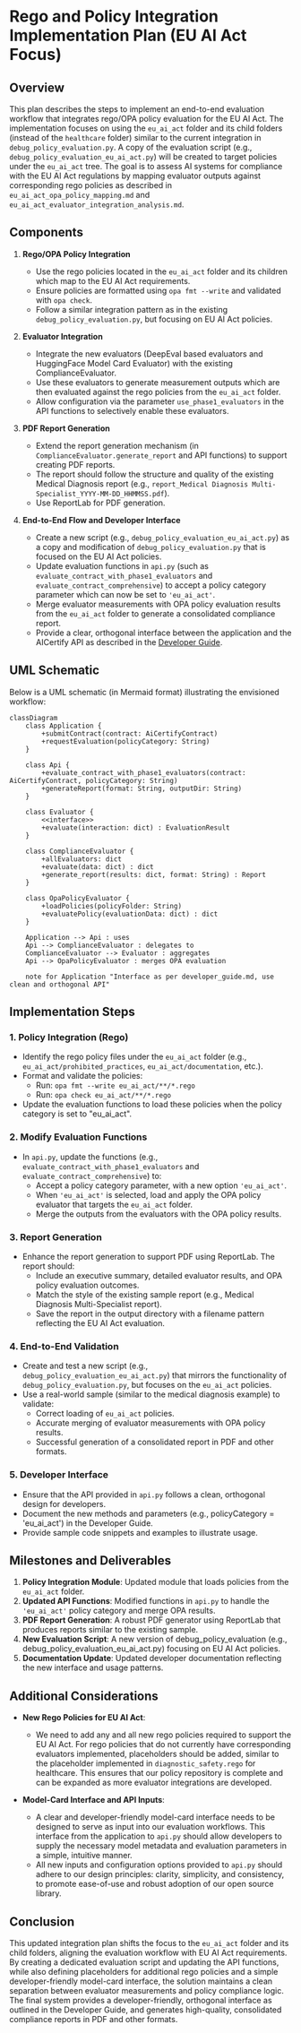 # Rego and Policy Integration Implementation Plan (EU AI Act Focus)

## Overview
This plan describes the steps to implement an end-to-end evaluation workflow that integrates rego/OPA policy evaluation for the EU AI Act. The implementation focuses on using the `eu_ai_act` folder and its child folders (instead of the `healthcare` folder) similar to the current integration in `debug_policy_evaluation.py`. A copy of the evaluation script (e.g., `debug_policy_evaluation_eu_ai_act.py`) will be created to target policies under the `eu_ai_act` tree. The goal is to assess AI systems for compliance with the EU AI Act regulations by mapping evaluator outputs against corresponding rego policies as described in `eu_ai_act_opa_policy_mapping.md` and `eu_ai_act_evaluator_integration_analysis.md`.

## Components

1. **Rego/OPA Policy Integration**
   - Use the rego policies located in the `eu_ai_act` folder and its children which map to the EU AI Act requirements.
   - Ensure policies are formatted using `opa fmt --write` and validated with `opa check`.
   - Follow a similar integration pattern as in the existing `debug_policy_evaluation.py`, but focusing on EU AI Act policies.

2. **Evaluator Integration**
   - Integrate the new evaluators (DeepEval based evaluators and HuggingFace Model Card Evaluator) with the existing ComplianceEvaluator.
   - Use these evaluators to generate measurement outputs which are then evaluated against the rego policies from the `eu_ai_act` folder.
   - Allow configuration via the parameter `use_phase1_evaluators` in the API functions to selectively enable these evaluators.

3. **PDF Report Generation**
   - Extend the report generation mechanism (in `ComplianceEvaluator.generate_report` and API functions) to support creating PDF reports.
   - The report should follow the structure and quality of the existing Medical Diagnosis report (e.g., `report_Medical Diagnosis Multi-Specialist_YYYY-MM-DD_HHMMSS.pdf`).
   - Use ReportLab for PDF generation.

4. **End-to-End Flow and Developer Interface**
   - Create a new script (e.g., `debug_policy_evaluation_eu_ai_act.py`) as a copy and modification of `debug_policy_evaluation.py` that is focused on the EU AI Act policies.
   - Update evaluation functions in `api.py` (such as `evaluate_contract_with_phase1_evaluators` and `evaluate_contract_comprehensive`) to accept a policy category parameter which can now be set to `'eu_ai_act'`.
   - Merge evaluator measurements with OPA policy evaluation results from the `eu_ai_act` folder to generate a consolidated compliance report.
   - Provide a clear, orthogonal interface between the application and the AICertify API as described in the [Developer Guide](../docs/developer_guide.md).

## UML Schematic
Below is a UML schematic (in Mermaid format) illustrating the envisioned workflow:

```mermaid
classDiagram
    class Application {
        +submitContract(contract: AiCertifyContract)
        +requestEvaluation(policyCategory: String)
    }

    class Api {
        +evaluate_contract_with_phase1_evaluators(contract: AiCertifyContract, policyCategory: String)
        +generateReport(format: String, outputDir: String)
    }

    class Evaluator {
        <<interface>>
        +evaluate(interaction: dict) : EvaluationResult
    }

    class ComplianceEvaluator {
        +allEvaluators: dict
        +evaluate(data: dict) : dict
        +generate_report(results: dict, format: String) : Report
    }

    class OpaPolicyEvaluator {
        +loadPolicies(policyFolder: String)
        +evaluatePolicy(evaluationData: dict) : dict
    }

    Application --> Api : uses
    Api --> ComplianceEvaluator : delegates to
    ComplianceEvaluator --> Evaluator : aggregates
    Api --> OpaPolicyEvaluator : merges OPA evaluation

    note for Application "Interface as per developer_guide.md, use clean and orthogonal API"
```

## Implementation Steps

### 1. Policy Integration (Rego)
- Identify the rego policy files under the `eu_ai_act` folder (e.g., `eu_ai_act/prohibited_practices`, `eu_ai_act/documentation`, etc.).
- Format and validate the policies:
  - Run: `opa fmt --write eu_ai_act/**/*.rego`
  - Run: `opa check eu_ai_act/**/*.rego`
- Update the evaluation functions to load these policies when the policy category is set to "eu_ai_act".

### 2. Modify Evaluation Functions
- In `api.py`, update the functions (e.g., `evaluate_contract_with_phase1_evaluators` and `evaluate_contract_comprehensive`) to:
  - Accept a policy category parameter, with a new option `'eu_ai_act'`.
  - When `'eu_ai_act'` is selected, load and apply the OPA policy evaluator that targets the `eu_ai_act` folder.
  - Merge the outputs from the evaluators with the OPA policy results.

### 3. Report Generation
- Enhance the report generation to support PDF using ReportLab. The report should:
  - Include an executive summary, detailed evaluator results, and OPA policy evaluation outcomes.
  - Match the style of the existing sample report (e.g., Medical Diagnosis Multi-Specialist report).
  - Save the report in the output directory with a filename pattern reflecting the EU AI Act evaluation.

### 4. End-to-End Validation
- Create and test a new script (e.g., `debug_policy_evaluation_eu_ai_act.py`) that mirrors the functionality of `debug_policy_evaluation.py`, but focuses on the `eu_ai_act` policies.
- Use a real-world sample (similar to the medical diagnosis example) to validate:
  - Correct loading of `eu_ai_act` policies.
  - Accurate merging of evaluator measurements with OPA policy results.
  - Successful generation of a consolidated report in PDF and other formats.

### 5. Developer Interface
- Ensure that the API provided in `api.py` follows a clean, orthogonal design for developers.
- Document the new methods and parameters (e.g., policyCategory = 'eu_ai_act') in the Developer Guide.
- Provide sample code snippets and examples to illustrate usage.

## Milestones and Deliverables

1. **Policy Integration Module**: Updated module that loads policies from the `eu_ai_act` folder.
2. **Updated API Functions**: Modified functions in `api.py` to handle the `'eu_ai_act'` policy category and merge OPA results.
3. **PDF Report Generation**: A robust PDF generator using ReportLab that produces reports similar to the existing sample.
4. **New Evaluation Script**: A new version of debug_policy_evaluation (e.g., debug_policy_evaluation_eu_ai_act.py) focusing on EU AI Act policies.
5. **Documentation Update**: Updated developer documentation reflecting the new interface and usage patterns.

## Additional Considerations

- **New Rego Policies for EU AI Act**:
  - We need to add any and all new rego policies required to support the EU AI Act. For rego policies that do not currently have corresponding evaluators implemented, placeholders should be added, similar to the placeholder implemented in `diagnostic_safety.rego` for healthcare. This ensures that our policy repository is complete and can be expanded as more evaluator integrations are developed.

- **Model-Card Interface and API Inputs**:
  - A clear and developer-friendly model-card interface needs to be designed to serve as input into our evaluation workflows. This interface from the application to `api.py` should allow developers to supply the necessary model metadata and evaluation parameters in a simple, intuitive manner.
  - All new inputs and configuration options provided to `api.py` should adhere to our design principles: clarity, simplicity, and consistency, to promote ease-of-use and robust adoption of our open source library.

## Conclusion
This updated integration plan shifts the focus to the `eu_ai_act` folder and its child folders, aligning the evaluation workflow with EU AI Act requirements. By creating a dedicated evaluation script and updating the API functions, while also defining placeholders for additional rego policies and a simple developer-friendly model-card interface, the solution maintains a clean separation between evaluator measurements and policy compliance logic. The final system provides a developer-friendly, orthogonal interface as outlined in the Developer Guide, and generates high-quality, consolidated compliance reports in PDF and other formats.
